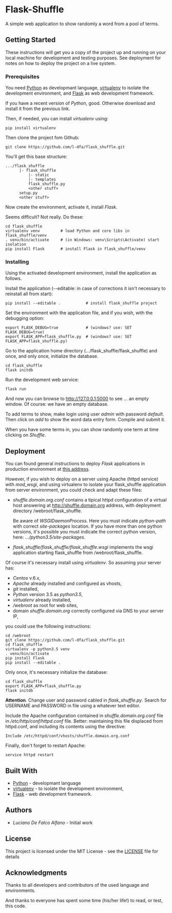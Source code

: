 

# Flask-Shuffle

A simple web application to show randomly a word from a pool of
terms.

## Getting Started

These instructions will get you a copy of the project up and running
on your local machine for development and testing purposes. See deployment
for notes on how to deploy the project on a live system.

### Prerequisites

You need [Python](https://www.python.org/downloads/) as developmant language,
[virtualenv](https://pypi.python.org/pypi/virtualenv/15.1.0) to isolate the
development environment, and [Flask](http://flask.pocoo.org/) as
web development framework.

If you have a recent version of *Python*, good. Otherwise download and 
install it from the previous link.

Then, if needed, you can install *virtualenv* using: 

```
pip install virtualenv
```

Then clone the project fom Github:

```
git clone https://github.com/l-dfa/flask_shuffle.git
```

You'll get this base structure:

```
.../flask_shuffle
      |- flask_shuffle
          |- static
          |- templates
          flask_shuffle.py
          <other stuff>
      setup.py
      <other stuff>
```

Now create
the environment, activate it, install *Flask*.

Seems difficult? Not really. Do these:

```
cd flask_shuffle
virtualenv venv         # load Python and core libs in flask_shuffle/venv
. venv/bin/activate     # (in Windows: venv\Scripts\Activate) start isolation
pip install Flask       # install Flask in flask_shuffle/venv
```

### Installing

Using the activated development environment, install the application as
follows.

Install the application (--editable: in case of corrections it isn't necessary
 to reinstall all from start):

```
pip install --editable .           # install flask_shuffle project
```

Set the environment with the application file, and if you wish, with 
the debugging option:

```
export FLASK_DEBUG=true            # (windows? use: SET FLASK_DEBUG=true)
export FLASK_APP=flask_shuffle.py  # (windows? use: SET FLASK_APP=flask_shuffle.py)
```

Go to the application home directory (.../flask_shuffle/flask_shuffle) and 
once, and only once, initialize the database.

```
cd flask_shuffle
flask initdb
```

Run the development web service:

```
flask run
```

And now you can browse to http://127.0.0.1:5000 to see ... an empty
window. Of course: we have an empty database.

To add terms to show, make login using user *admin* with 
password *default*. Then click on *add* to show the word data entry form.
Compile and submit it.

When you have some terms in, you can show randomly one term at time
clicking on *Shuffle*.

## Deployment

You can found general instructions to deploy *Flask* applications in production 
environment at [this address](http://flask.pocoo.org/docs/0.12/deploying/).

However, if you wish to deploy on a server using Apache (httpd service) with
*mod_wsgi*, and 
using virtualenv to isolate your flask_shuffle application from server
environment, you could check and adapt these files:

* *shuffle.domain.org.conf* contains a tipical httpd configuration
  of a virtual host answering at http://shuffle.domain.org address, with
  deployment directory /webroot/flask_shuffle.
  
  Be aware of *WSGIDaemonProcess*. Here you must indicate *python-path*
  with correct *site-packages* location. If you have more than one
  python versions, it's possible you must indicate the correct python version,
  here: *.../python3.5/site-packages*.
  
* *flask_shuffle/flask_shuffle/flask_shuffle.wsgi* implements the 
  wsgi application starting flask_shuffle from /webroot/flask_shuffle.

Of course it's necessary install using *virtualenv*. So assuming your server
has:

* *Centos* v.6.x,
* *Apache* already installed and configured as vhosts,
* *git* installed,
* *Python* version 3.5 as *python3.5*,
* *virtualenv* already installed,
* */webroot* as root for web sites,
* domain *shuffle.domain.org* correctly configured via DNS to your server IP,

you could use the following instructions:

```
cd /webroot
git clone https://github.com/l-dfa/flask_shuffle.git
cd flask_shuffle
virtualenv -p python3.5 venv
. venv/bin/activate
pip install Flask
pip install --editable .
```

Only once, it's necessary initialize the database:

```
cd flask_shuffle
export FLASK_APP=flask_shuffle.py 
flask initdb
```

**Attention**. Change user and password cabled in *flask_shuffle.py*. Search for 
USERNAME and PASSWORD in file using a whatever text editor.


Include the Apache configuration contained in *shuffle.domain.org.conf* file
in */etc/http/conf/httpd.conf* file. Better: maintaining this file 
displaced from httpd.conf, and including its contents using the directive: 

```
Include /etc/httpd/conf/vhosts/shuffle.domain.org.conf
```

Finally, don't forget to restart Apache:

```
service httpd restart
```

## Built With

* [Python](https://www.python.org/downloads/) - developmant language
* [virtualenv](https://pypi.python.org/pypi/virtualenv/15.1.0) - to isolate the
development environment,
* [Flask](http://flask.pocoo.org/) - web development framework.

## Authors

* *Luciano De Falco Alfano* - Initial work

## License

This project is licensed under the MIT License - see the [LICENSE](LICENSE) file for details

## Acknowledgments

Thanks to all developers and contributors of the used language and environments.

And thanks to everyone has spent some time (his/her life!) to read, or test,
this code.
